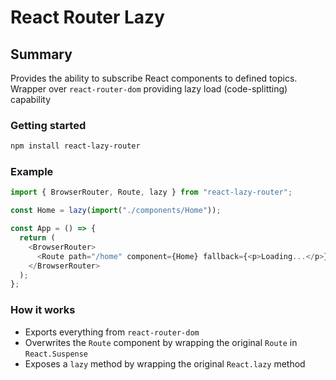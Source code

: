 # React Router Lazy

## Summary
Provides the ability to subscribe React components to defined topics.
Wrapper over `react-router-dom` providing lazy load (code-splitting) capability

### Getting started

```bash
npm install react-lazy-router
```

### Example

```javascript
import { BrowserRouter, Route, lazy } from "react-lazy-router";

const Home = lazy(import("./components/Home"));

const App = () => {
  return (
    <BrowserRouter>
      <Route path="/home" component={Home} fallback={<p>Loading...</p>} />
    </BrowserRouter>
  );
};
```

### How it works

- Exports everything from `react-router-dom`
- Overwrites the `Route` component by wrapping the original `Route` in `React.Suspense`
- Exposes a `lazy` method by wrapping the original `React.lazy` method